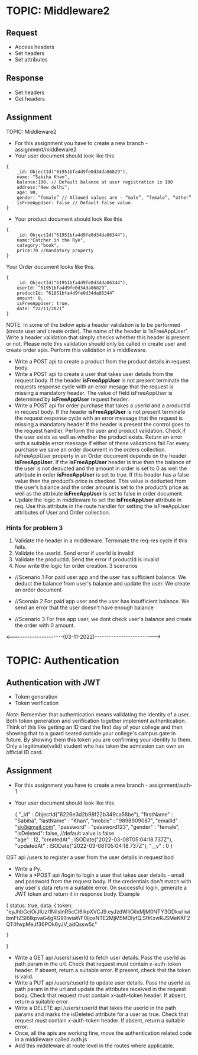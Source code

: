 # TOPIC: Middleware2

## Request
- Access headers
- Set headers
- Set attributes

## Response 
- Set headers
- Get headers

## Assignment

TOPIC: Middleware2

- For this assignment you have to create a new branch - assignment/middleware2
- Your user document should look like this
```
{ 
    _id: ObjectId("61951bfa4d9fe0d34da86829"),
    name: "Sabiha Khan",
	balance:100, // Default balance at user registration is 100
	address:"New delhi",
	age: 90,
 	gender: “female” // Allowed values are - “male”, “female”, “other”
	isFreeAppUser: false // Default false value.
}
```

- Your product document should look like this
```
{
	_id: ObjectId("61951bfa4d9fe0d34da86344"),
	name:"Catcher in the Rye",
	category:"book",
	price:70 //mandatory property
}
```

Your Order document looks like this.
```
{
	_id: ObjectId("61951bfa4d9fe0d34da86344"),
	userId: “61951bfa4d9fe0d34da86829”,
	productId: “61951bfa4d9fe0d34da86344”
	amount: 0,
	isFreeAppUser: true, 
	date: “22/11/2021”
}
```


NOTE: In some of the below apis a header validation is to be performed (create user and create order). The name of the header is ‘isFreeAppUser’. Write a header validation that simply checks whether this header is present or not. Please note this validation should only be called in create user and create order apis. Perform this validation in a middleware.

- Write a POST api to create a product from the product details in request body. 
- Write a POST api to create a user that takes user details from the request body. If the header **isFreeAppUser** is not present terminate the requests response cycle with an error mesage that the request is missing a mandatory header. The value of field isFreeAppUser is determined by **isFreeAppUser** request header.
- Write a POST api for order purchase that takes a userId and a productId in request body. 
If the header **isFreeAppUser** is not present terminate the request response cycle with an error message that the request is missing a mandatory header
If the header is present the control goes to the request handler. Perform the user and product validation. Check if the user exists as well as whether the product exists. Return an error with a suitable error message if either of these validations fail
For every purchase we save an order document in the orders collection. isFreeAppUser property in an Order document depends on the header **isFreeAppUser**. If the **isFreeAppUser** header is true then the balance of the user is not deducted and the amount in order is set to 0 as well the attribute in order **isFreeAppUser** is set to true. If this header has a false value then the product’s price is checked. This value is deducted from the user’s balance and the order amount is set to the product’s price as well as the attrbiute **isFreeAppUser** is set to false in order document.
- Update the logic in middleware to set the **isFreeAppUser** attribute in req. Use this attribute in the route handler for setting the isFreeAppUser attributes of User and Order collection. 

### Hints for problem 3

1. Validate the header in a middleware. Terminate the req-res cycle if this fails.
2. Validate the userId. Send error if userId is invalid
3. Validate the productId. Send the error if productId is invalid
4. Now write the logic for order creation. 3 scenarios
- //Scenario 1
For paid user app and the user has sufficient balance. We deduct the balance from user's balance and update the user. We create an order document

- //Scenaio 2
For paid app user and the user has insufficient balance. We send an error that the user doesn't have enough balance

- //Scenario 3
For free app user, we dont check user's balance and create the order with 0 amount.













<---------------------(03-11-2022)------------------------->


# TOPIC: Authentication 
 
## Authentication with JWT 
- Token generation 
- Token verification 
 
*Note:* Remember that authentication means validating the identity of a user. Both token generation and verification together implement authentication.  
Think of this like getting an ID card the first day of your college and then showing that to a guard seated outside your college's campus gate in future. By showing them this token you are confirming your identity to them. Only a legitimate(valid) student who has taken the admission can own an official ID card. 
 
## Assignment 
- For this assignment you have to create a new branch - assignment/auth-1 
- Your user document should look like this 
 
  { 
    "_id" : ObjectId("6226e3d2b98f22b349ca58be"), 
    "firstName" : "Sabiha", 
    "lastName" : "Khan", 
    "mobile" : "9898909087", 
    "emailId" : "sk@gmail.com", 
    "password" : "password123", 
    "gender" : "female", 
 "isDeleted": false, //default value is false  
    "age" : 12, 
    "createdAt" : ISODate("2022-03-08T05:04:18.737Z"), 
    "updatedAt" : ISODate("2022-03-08T05:04:18.737Z"), 
    "__v" : 0 
} 
 
 
 OST api /users to register a user from the user details in request bod
- Write a Py.  
- Write a *POST api /login to login a user that takes user details - email and password from the request body. If the credentials don't match with any user's data return a suitable error. 
On successful login, generate a JWT token and return it in response body. Example  
 
{ 
    status: true, 
    data: { 
        token: "eyJhbGciOiJIUzI1NiIsInR5cCI6IkpXVCJ9.eyJzdWIiOiIxMjM0NTY3ODkwIiwibmFtZSI6IkpvaG4gRG9lIiwiaWF0IjoxNTE2MjM5MDIyfQ.SflKxwRJSMeKKF2QT4fwpMeJf36POk6yJV_adQssw5c" 
 
    } 
 } 
 
- Write a GET api /users/:userId to fetch user details. Pass the userId as path param in the url. Check that request must contain x-auth-token header. If absent, return a suitable error. 
If present, check that the token is valid. 
- Write a PUT api /users/:userId to update user details. Pass the userId as path param in the url and update the attributes received in the request body. Check that request must contain x-auth-token header. If absent, return a suitable error. 
- Write a DELETE api /users/:userId that takes the userId in the path params and marks the isDeleted attribute for a user as true. Check that request must contain x-auth-token header. If absent, return a suitable error. 
- Once, all the apis are working fine, move the authentication related code in a middleware called auth.js 
- Add this middleware at route level in the routes where applicable.